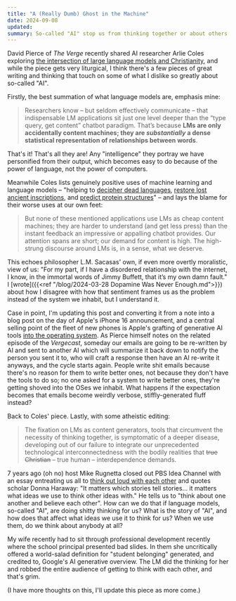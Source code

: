 ```yaml
---
title: "A (Really Dumb) Ghost in the Machine"
date: 2024-09-08
updated:
summary: So-called "AI" stop us from thinking together or about others. What happens when they show up everywhere? A piece about the intersection of large language models and Christianity of all things has some good points.
---
```

David Pierce of *The Verge* recently shared AI researcher Arlie Coles exploring [the intersection of large language models and Christianity](https://www.plough.com/en/topics/life/technology/chatgpt-goes-to-church), and while the piece gets very liturgical, I think there's a few pieces of great writing and thinking that touch on some of what I dislike so greatly about so-called "AI".

Firstly, the best summation of what language models are, emphasis mine:

> Researchers know – but seldom effectively communicate – that indispensable LM applications sit just one level deeper than the “type query, get content” chatbot paradigm. That’s because **LMs are only accidentally content machines; they are *substantially* a dense statistical representation of relationships between words**.

That's it! That's all they are! Any "intelligence" they portray we have personified from their output, which becomes easy to do because of the power of language, not the power of computers.

Meanwhile Coles lists genuinely positive uses of machine learning and language models – "helping to [decipher dead languages](https://aclanthology.org/P19-1303/), [restore lost ancient inscriptions](https://dl.acm.org/doi/full/10.1145/3593431), and [predict protein structures](https://www.scientificamerican.com/article/one-of-the-biggest-problems-in-biology-has-finally-been-solved/)" – and lays the blame for their worse uses at our own feet:

> But none of these mentioned applications use LMs as cheap content machines; they are harder to understand (and get less press) than the instant feedback an impressive or appalling chatbot provides. Our attention spans are short; our demand for content is high. The high-strung discourse around LMs is, in a sense, what we deserve.

This echoes philosopher L.M. Sacasas' own, if even more overtly moralistic, view of us: "For my part, if I have a disordered relationship with the internet, I know, in the immortal words of Jimmy Buffett, that it’s my own damn fault." I [wrote]({{<ref "/blog/2024-03-28 Dopamine Was Never Enough.md">}}) about how I disagree with how that sentiment frames us as the problem instead of the system we inhabit, but I understand it.

Case in point, I'm updating this post and converting it from a note into a blog post on the day of Apple's iPhone 16 announcement, and a central selling point of the fleet of new phones is Apple's grafting of generative AI tools [into the operating system](https://www.theverge.com/2024/9/10/24237714/apple-intelligence-generative-ai-features-update-schedule). As Pierce himself notes on the related episode of the *Vergecast*, someday our emails are going to be re-written by AI and sent to another AI which will summarize it back down to notify the person you sent it to, who will craft a response then have an AI re-write it anyways, and the cycle starts again. People write shit emails because there's no reason for them to write better ones, not because they don't have the tools to do so; no one asked for a system to write better ones, they're getting shoved into the OSes we inhabit. What happens if the expectation becomes that emails become weirdly verbose, stiffly-generated fluff instead?

Back to Coles' piece. Lastly, with some atheistic editing:

> The fixation on LMs as content generators, tools that circumvent the necessity of thinking together, is symptomatic of a deeper disease, developing out of our failure to integrate our unprecedented technological interconnectedness with the bodily realities that ~~true Christian~~ – true human – interdependence demands.

7 years ago (oh no) host Mike Rugnetta closed out PBS Idea Channel with an essay entreating us all to [think out loud with each other](https://youtu.be/sQ0pny1TA6U?si=29_oNtfbNn19A4Wi) and quotes scholar Donna Haraway: "It matters which stories tell stories... it matters what ideas we use to think other ideas with." He tells us to "think about one another and believe each other". How can we do that if language models, so-called "AI", are doing shitty thinking for us? What is the story of "AI", and how does that affect what ideas we use it to think for us? When we use them, do we think about anybody at all?

My wife recently had to sit through professional development recently where the school principal presented bad slides. In them she uncritically offered a world-salad definition for "student belonging" generated, and credited to, Google's AI generative overview. The LM did the thinking for her and robbed the entire audience of getting to think with each other, and that's grim.

(I have more thoughts on this, I'll update this piece as more come.)
